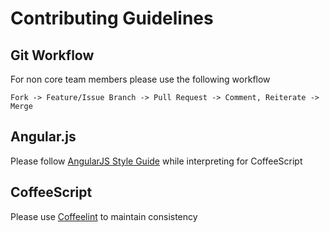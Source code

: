 # Contributing Guidelines

## Git Workflow
For non core team members please use the following workflow

```
Fork -> Feature/Issue Branch -> Pull Request -> Comment, Reiterate -> Merge 
```


## Angular.js

Please follow [AngularJS Style Guide](https://github.com/johnpapa/angularjs-styleguide) while interpreting for CoffeeScript


## CoffeeScript

Please use [Coffeelint](http://www.coffeelint.org/) to maintain consistency
